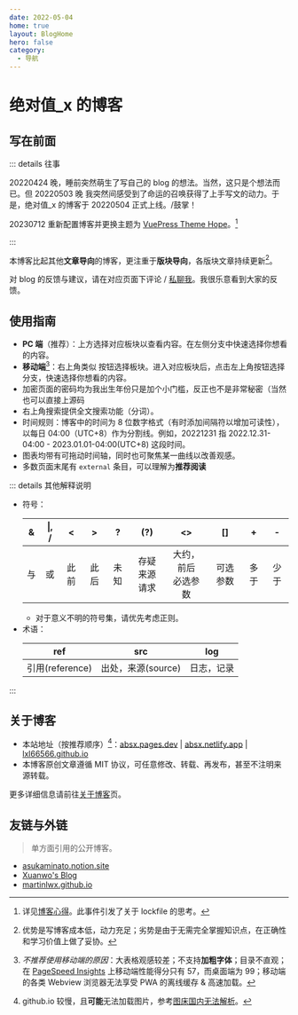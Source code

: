 ```yaml
---
date: 2022-05-04
home: true
layout: BlogHome
hero: false
category:
  - 导航
---
```


# 绝对值\_x 的博客

## 写在前面

::: details 往事

20220424 晚，睡前突然萌生了写自己的 blog 的想法。当然，这只是个想法而已。但 20220503 晚 我突然间<span class="heimu" title="你知道的太多了">感受到了命运的召唤</span>获得了上手写文的动力。于是，绝对值\_x 的博客于 20220504 正式上线。/鼓掌！

20230712 重新配置博客并更换主题为 [VuePress Theme Hope](https://theme-hope.vuejs.press/zh/)。[^1]

:::

[^1]: 详见[博客心得](./blog/index.md#依赖爆炸)。此事件引发了关于 lockfile 的思考。

本博客比起其他**文章导向**的博客，更注重于**版块导向**，各版块文章持续更新[^3]。

[^3]: 优势是写博客成本低，动力充足；劣势是由于无需完全掌握知识点，在正确性和学习价值上做了妥协。

对 blog 的反馈与建议，请在对应页面下评论 / [私聊我](./gossip/author.md#社交)。我很乐意看到大家的反馈。

## 使用指南

- <HopeIcon icon="computer"/> **PC 端**（推荐）：上方选择对应板块以查看内容。在左侧分支中快速选择你想看的内容。
- <HopeIcon icon="mobile"/> **移动端**[^2]：右上角类似 <HopeIcon icon="context"/> 按钮选择板块。进入对应板块后，点击左上角按钮选择分支，快速选择你想看的内容。
- 加密页面的密码均为我出生年份<span class="heimu" title="你知道的太多了">只是加个小门槛，反正也不是非常秘密（当然也可以直接上源码</span>
- 右上角搜索提供全文搜索功能（分词）。
- 时间规则：博客中的时间为 8 位数字格式（有时添加间隔符以增加可读性），以每日 04:00（UTC+8）作为分割线。例如，20221231 指 2022.12.31-04:00 - 2023.01.01-04:00(UTC+8) 这段时间。
- 图表均带有可拖动时间轴，同时也可聚焦某一曲线以改善观感。
- 多数页面末尾有 `external` 条目，可以理解为**推荐阅读**

[^2]: _不推荐使用移动端的原因_：大表格观感较差；不支持**加粗字体**；目录不直观；在 [PageSpeed Insights](./farraginous/recommend_websites.md#工具) 上移动端性能得分只有 57，而桌面端为 99；移动端的各类 Webview 浏览器无法享受 PWA 的离线缓存 & 高速加载。

::: details 其他解释说明

- 符号：
  <!-- prettier-ignore -->
    |&|\|, /|<|>|?|(?)|<>|[]|+|-|
    | :-: | :-: | :-: | :-: | :-: | :-: | :-: | :-: | :-: | :-: |
    |与|或|此前|此后|未知|存疑<br/>来源请求|大约，前后<br/>必选参数|可选参数|多于|少于|
  - 对于意义不明的符号集，请优先考虑正则。
- 术语：
  <!-- prettier-ignore -->
    |ref|src|log|
    | :-: | :-: | :-: |
    |引用(reference)|出处，来源(source)|日志，记录|

:::

## 关于博客

- 本站地址（按推荐顺序）[^4]：[absx.pages.dev](https://absx.pages.dev) | [absx.netlify.app](https://absx.netlify.app) | [lxl66566.github.io](https://lxl66566.github.io)
- 本博客原创文章遵循 MIT 协议，可任意修改、转载、再发布，甚至不注明来源转载。

[^4]: github.io 较慢，且**可能**无法加载图片，参考[图床国内无法解析](./blog/withvuepress2.md#图床国内无法解析问题)。

更多详细信息请前往[关于博客](./blog/index.md)页。

## 友链与外链

> 单方面引用的公开博客。

- [asukaminato.notion.site](https://asukaminato.notion.site/asukaminato/Blog-3c0df75d3d8b471ab67e97ecc82e10a4)
- [Xuanwo's Blog](https://xuanwo.io/)
- [martinlwx.github.io](https://martinlwx.github.io/zh-cn/)
